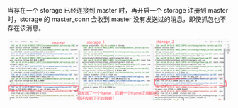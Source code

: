 当存在一个 storage 已经连接到 master 时，再开启一个 storage 注册到 master 时，storage 的 master_conn 会收到 master 没有发送过的消息，即使抓包也不存在该消息。

![alt text](QQ_1737806153037.png)
